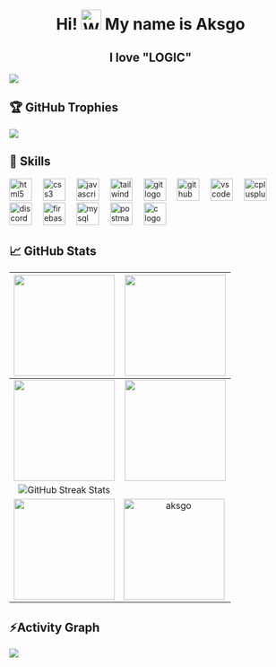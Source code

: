 <h1 align="center"> Hi! <img src="https://user-images.githubusercontent.com/18350557/176309783-0785949b-9127-417c-8b55-ab5a4333674e.gif" width="36" height="36" alt="Waving Hand Emoji"> My name is Aksgo</h1>

<h2 align="center">I love "LOGIC"</h2>

<div align="left">
  <img src="https://profile-counter.glitch.me/aksgo/count.svg?"  />
</div>

### 


## 🏆 GitHub Trophies
![](https://github-profile-trophy.vercel.app/?username=aksgo&theme=radical&no-frame=false&no-bg=true&margin-w=4)

## 🦾 Skills

<div align="left">
  <img src="https://skillicons.dev/icons?i=html" height="40" alt="html5 logo"  />
  <img width="12" />
  <img src="https://skillicons.dev/icons?i=css" height="40" alt="css3 logo"  />
  <img width="12" />
  <img src="https://skillicons.dev/icons?i=js" height="40" alt="javascript logo"  />
  <img width="12" />
  <img src="https://skillicons.dev/icons?i=tailwind" height="40" alt="tailwindcss logo"  />
  <img width="12" />
  <img src="https://skillicons.dev/icons?i=git" height="40" alt="git logo"  />
  <img width="12" />
  <img src="https://skillicons.dev/icons?i=github" height="40" alt="github logo"  />
  <img width="12" />
  <img src="https://skillicons.dev/icons?i=vscode" height="40" alt="vscode logo"  />
  <img width="12" />
  <img src="https://skillicons.dev/icons?i=cpp" height="40" alt="cplusplus logo"  />
  <img width="12" />
  <img src="https://skillicons.dev/icons?i=discord" height="40" alt="discord logo"  />
  <img width="12" />
  <img src="https://skillicons.dev/icons?i=firebase" height="40" alt="firebase logo"  />
  <img width="12" />
  <img src="https://skillicons.dev/icons?i=mysql" height="40" alt="mysql logo"  />
  <img width="12" />
  <img src="https://skillicons.dev/icons?i=postman" height="40" alt="postman logo"  />
  <img width="12" />
  <img src="https://skillicons.dev/icons?i=c" height="40" alt="c logo"  />
</div>



## 📈 GitHub Stats

|<img align="center" src="http://github-profile-summary-cards.vercel.app/api/cards/stats?username=aksgo&theme=dark" height="180em" /> | <img align="center" src="http://github-profile-summary-cards.vercel.app/api/cards/most-commit-language?username=aksgo&theme=dark" height="180em" /> |
|:---:|:---:|
|<img align="center" src="http://github-profile-summary-cards.vercel.app/api/cards/repos-per-language?username=aksgo&theme=dark" height="180em" /> | <img align="center" src="http://github-profile-summary-cards.vercel.app/api/cards/productive-time?username=aksgo&theme=dark" height="180em" /> |
| ![GitHub Streak Stats](https://github-readme-streak-stats.herokuapp.com/?user=aksgo&theme=dark&hide_border=false) | 
|<img align="center" src="http://github-profile-summary-cards.vercel.app/api/cards/profile-details?username=aksgo&theme=dark" height="180em" /> | <img align="left" height="180em" src="https://github-readme-stats.vercel.app/api/top-langs/?username=aksgo&layout=compact&theme=dark" alt="aksgo" />|

<h2 align="left">⚡Activity Graph</h2>
<img align="center" src="https://github-readme-activity-graph.vercel.app/graph?username=aksgo&theme=github">
